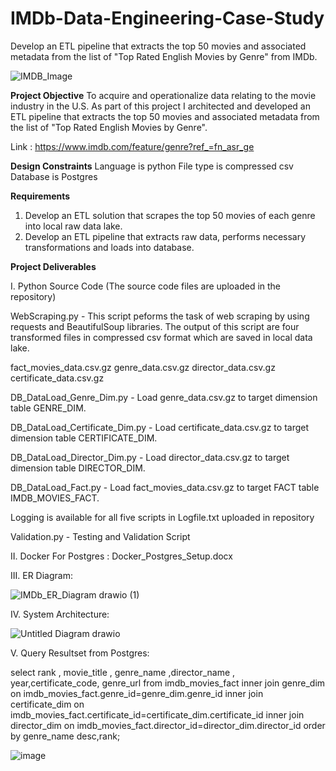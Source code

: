 # IMDb-Data-Engineering-Case-Study
Develop an ETL pipeline that extracts the top 50 movies and associated metadata from the list of "Top Rated English Movies by Genre" from IMDb.

![IMDB_Image](https://user-images.githubusercontent.com/75573079/143353712-7a045a8e-af12-4888-a88d-394e9278f2e2.jpg)

**Project Objective**
To acquire and operationalize data relating to the movie industry in the U.S.
As part of this project I architected and developed an ETL pipeline that extracts the top 50 movies and
associated metadata from the list of "Top Rated English Movies by Genre".

Link : https://www.imdb.com/feature/genre?ref_=fn_asr_ge

**Design Constraints**
Language is python
File type is compressed csv
Database is Postgres

**Requirements**
1. Develop an ETL solution that scrapes the top 50 movies of each genre into local raw data lake.
2. Develop an ETL pipeline that extracts raw data, performs necessary transformations and loads into
database.

**Project Deliverables**

I. Python Source Code (The source code files are uploaded in the repository)

   WebScraping.py - This script peforms the task of web scraping  by using requests and BeautifulSoup libraries.
   The output of this script are four transformed files in compressed csv format which are saved in local data lake.
   
   fact_movies_data.csv.gz
   genre_data.csv.gz
   director_data.csv.gz
   certificate_data.csv.gz
   
   DB_DataLoad_Genre_Dim.py - Load genre_data.csv.gz to target dimension table GENRE_DIM.
   
   DB_DataLoad_Certificate_Dim.py - Load certificate_data.csv.gz to target dimension table CERTIFICATE_DIM.
   
   DB_DataLoad_Director_Dim.py - Load director_data.csv.gz to target dimension table DIRECTOR_DIM.
   
   DB_DataLoad_Fact.py - Load fact_movies_data.csv.gz to target FACT table IMDB_MOVIES_FACT.
   
   Logging is available for all five scripts in Logfile.txt uploaded in repository
  
   Validation.py - Testing and Validation Script
  
II. Docker For Postgres : Docker_Postgres_Setup.docx
  
III. ER Diagram:
  
  ![IMDb_ER_Diagram drawio (1)](https://user-images.githubusercontent.com/75573079/143365498-08deb780-c664-4437-b95b-f4027b76f203.png)

IV. System Architecture:
  
  ![Untitled Diagram drawio](https://user-images.githubusercontent.com/75573079/143365567-b06d82c8-7d99-4731-bd0e-eab34990998b.png)

 V. Query Resultset from Postgres:
   
select rank , movie_title , genre_name ,director_name , year,certificate_code, genre_url
from imdb_movies_fact  inner join genre_dim on imdb_movies_fact.genre_id=genre_dim.genre_id
inner join certificate_dim on imdb_movies_fact.certificate_id=certificate_dim.certificate_id
inner join director_dim on imdb_movies_fact.director_id=director_dim.director_id
order by  genre_name desc,rank;

   
   
 ![image](https://user-images.githubusercontent.com/75573079/143441597-ccf6249d-0450-47be-bf6c-4dd90b2f3cc4.png)

  
  



